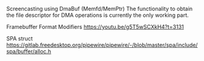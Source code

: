 Screencasting using DmaBuf (Memfd/MemPtr)
The functionality to obtain the file descriptor for DMA operations is currently the only working part.

Framebuffer Format Modifiers https://youtu.be/g5T5wSCXkH4?t=3131

SPA struct https://gitlab.freedesktop.org/pipewire/pipewire/-/blob/master/spa/include/spa/buffer/alloc.h

